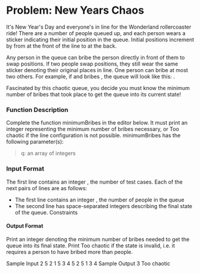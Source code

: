 # Problem: New Years Chaos

It's New Year's Day and everyone's in line for the Wonderland rollercoaster ride! There are a number of people queued up, and each person wears a sticker indicating their initial position in the queue. Initial positions increment by  from  at the front of the line to  at the back.

Any person in the queue can bribe the person directly in front of them to swap positions. If two people swap positions, they still wear the same sticker denoting their original places in line. One person can bribe at most two others. For example, if and  bribes , the queue will look like this: .

Fascinated by this chaotic queue, you decide you must know the minimum number of bribes that took place to get the queue into its current state!

### Function Description
Complete the function minimumBribes in the editor below. It must print an integer representing the minimum number of bribes necessary, or Too chaotic if the line configuration is not possible.
minimumBribes has the following parameter(s):

>q: an array of integers

### Input Format
The first line contains an integer , the number of test cases.
Each of the next  pairs of lines are as follows: 
- The first line contains an integer , the number of people in the queue 
- The second line has  space-separated integers describing the final state of the queue.
Constraints


#### Output Format

Print an integer denoting the minimum number of bribes needed to get the queue into its final state. Print Too chaotic if the state is invalid, i.e. it requires a person to have bribed more than  people.

Sample Input
2
5
2 1 5 3 4
5
2 5 1 3 4
Sample Output
3
Too chaotic
